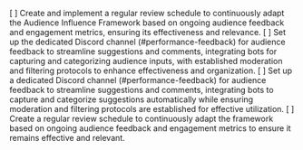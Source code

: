 [ ] Create and implement a regular review schedule to continuously adapt the Audience Influence Framework based on ongoing audience feedback and engagement metrics, ensuring its effectiveness and relevance.
[ ] Set up the dedicated Discord channel (#performance-feedback) for audience feedback to streamline suggestions and comments, integrating bots for capturing and categorizing audience inputs, with established moderation and filtering protocols to enhance effectiveness and organization.
[ ] Set up a dedicated Discord channel (#performance-feedback) for audience feedback to streamline suggestions and comments, integrating bots to capture and categorize suggestions automatically while ensuring moderation and filtering protocols are established for effective utilization.
[ ] Create a regular review schedule to continuously adapt the framework based on ongoing audience feedback and engagement metrics to ensure it remains effective and relevant.